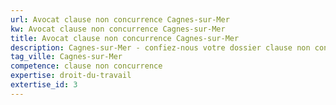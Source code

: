```yaml
---
url: Avocat clause non concurrence Cagnes-sur-Mer
kw: Avocat clause non concurrence Cagnes-sur-Mer
title: Avocat clause non concurrence Cagnes-sur-Mer
description: Cagnes-sur-Mer - confiez-nous votre dossier clause non concurrence
tag_ville: Cagnes-sur-Mer
competence: clause non concurrence
expertise: droit-du-travail
extertise_id: 3
---
```

